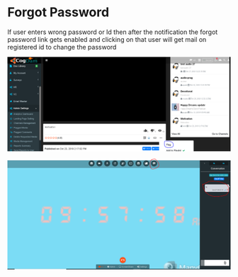 # Forgot Password

If user enters wrong password or Id then after the notification the forgot password link gets enabled and clicking on that user will get mail on registered id to change the password

![](../.gitbook/assets/image%20%28230%29.png)

![](../.gitbook/assets/image%20%28243%29.png)





